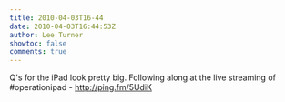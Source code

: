 ```yaml
---
title: 2010-04-03T16-44
date: 2010-04-03T16:44:53Z
author: Lee Turner
showtoc: false
comments: true
---
```


Q's for the iPad look pretty big.  Following along at the live streaming of #operationipad - http://ping.fm/5UdiK

